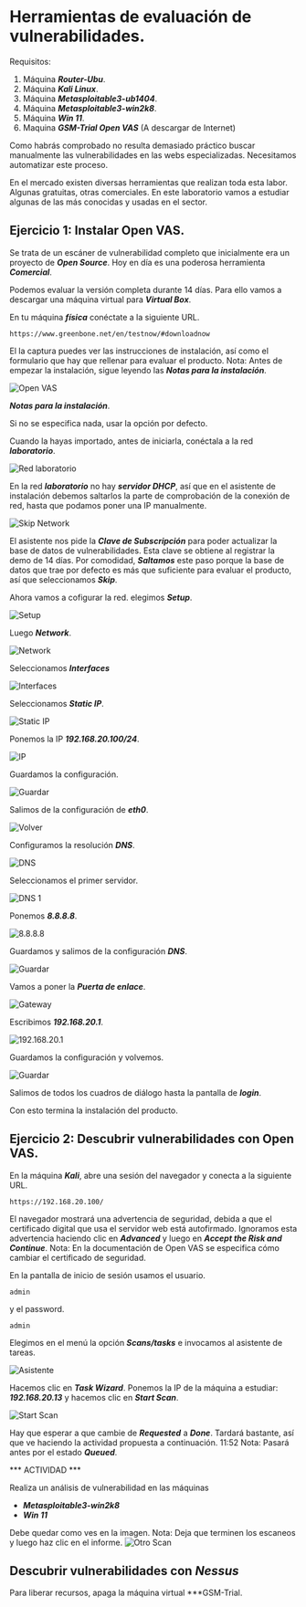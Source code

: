 # Herramientas de evaluación de vulnerabilidades.
  

Requisitos:
1. Máquina ***Router-Ubu***.
2. Máquina ***Kali Linux***.
3. Máquina ***Metasploitable3-ub1404***.
4. Máquina ***Metasploitable3-win2k8***.
5. Máquina ***Win 11***.
6. Maquina ***GSM-Trial Open VAS*** (A descargar de Internet)


Como habrás comprobado no resulta demasiado práctico buscar manualmente las vulnerabilidades en las webs especializadas. Necesitamos automatizar este proceso.

En el mercado existen diversas herramientas que realizan toda esta labor. Algunas gratuitas, otras comerciales. En este laboratorio vamos a estudiar algunas de las más conocidas y usadas en el sector.

## Ejercicio 1: Instalar Open VAS.

Se trata de un escáner de vulnerabilidad completo que inicialmente era un proyecto de ***Open Source***. Hoy en día es una poderosa herramienta ***Comercial***. 

Podemos evaluar la versión completa durante 14 días. Para ello vamos a descargar una máquina virtual para ***Virtual Box***.

En tu máquina ***física*** conéctate a la siguiente URL.
```
https://www.greenbone.net/en/testnow/#downloadnow
```

El la captura puedes ver las instrucciones de instalación, así como el formulario que hay que rellenar para evaluar el producto.
Nota: Antes de empezar la instalación, sigue leyendo las ***Notas para la instalación***.

![Open VAS](../img/lab-05-B/202209131038.png)

***Notas para la instalación***.

Si no se especifica nada, usar la opción por defecto.

Cuando la hayas importado, antes de iniciarla, conéctala a la red ***laboratorio***.

![Red laboratorio](../img/lab-05-B/202209131045.png)

En la red ***laboratorio*** no hay ***servidor DHCP***, así que en el asistente de instalación debemos saltarlos la parte de comprobación de la conexión de red, hasta que podamos poner una IP manualmente.

![Skip Network](../img/lab-05-B/202209131052.png)

El asistente nos pide la ***Clave de Subscripción*** para poder actualizar la base de datos de vulnerabilidades. Esta clave se obtiene al registrar la demo de 14 días. Por comodidad, ***Saltamos*** este paso porque la base de datos que trae por defecto es más que suficiente para evaluar el producto, así que seleccionamos ***Skip***.

Ahora vamos a cofigurar la red. elegimos ***Setup***.

![Setup](../img/lab-05-B/202209131101.png)

Luego ***Network***.

![Network](../img/lab-05-B/202209131103.png)

Seleccionamos ***Interfaces***

![Interfaces](../img/lab-05-B/202209131105.png)

Seleccionamos ***Static IP***.

![Static IP](../img/lab-05-B/202209131106.png)

Ponemos la IP ***192.168.20.100/24***.

![IP](../img/lab-05-B/202209131112.png)

Guardamos la configuración.

![Guardar](../img/lab-05-B/202209131114.png)

Salimos de la configuración de ***eth0***.

![Volver](../img/lab-05-B/202209131116.png)

Configuramos la resolución ***DNS***.

![DNS](../img/lab-05-B/202209131117.png)

Seleccionamos el primer servidor.

![DNS 1](../img/lab-05-B/202209131120.png)

Ponemos ***8.8.8.8***.

![8.8.8.8](../img/lab-05-B/202209131122.png)

Guardamos y salimos de la configuración ***DNS***.

![Guardar](../img/lab-05-B/202209131123.png)

Vamos a poner la ***Puerta de enlace***.

![Gateway](../img/lab-05-B/202209131125.png)

Escribimos ***192.168.20.1***.

![192.168.20.1](../img/lab-05-B/202209131127.png)

Guardamos la configuración y volvemos.

![Guardar](../img/lab-05-B/202209131129.png)

Salimos de todos los cuadros de diálogo hasta la pantalla de ***login***.

Con esto termina la instalación del producto.

## Ejercicio 2: Descubrir vulnerabilidades con Open VAS.

En la máquina ***Kali***, abre una sesión del navegador y conecta a la siguiente URL.
```
https://192.168.20.100/
```

El navegador mostrará una advertencia de seguridad, debida a que el certificado digital que usa el servidor web está autofirmado. Ignoramos esta advertencia haciendo clic en ***Advanced*** y luego en ***Accept the Risk and Continue***.
Nota: En la documentación de Open VAS se especifica cómo cambiar el certificado de seguridad.

En la pantalla de inicio de sesión usamos el usuario.
```
admin
```

y el password.
```
admin
```

Elegimos en el menú la opción ***Scans/tasks*** e invocamos al asistente de tareas.

![Asistente](../img/lab-05-B/202209131141.png)

Hacemos clic en ***Task Wizard***. Ponemos la IP de la máquina a estudiar: ***192.168.20.13*** y hacemos clic en ***Start Scan***.

![Start Scan](../img/lab-05-B/202209131148.png)

Hay que esperar a que cambie de ***Requested*** a ***Done***. Tardará bastante, así que ve haciendo la actividad propuesta a continuación. 11:52
Nota: Pasará antes por el estado ***Queued***.



*** ACTIVIDAD ***

Realiza un análisis de vulnerabilidad en las máquinas

* ***Metasploitable3-win2k8*** 
* ***Win 11***

Debe quedar como ves en la imagen.
Nota: Deja que terminen los escaneos y luego haz clic en el informe.
![Otro Scan](../img/lab-05-B/202209131200.png)


## Descubrir vulnerabilidades con ***Nessus***

Para liberar recursos, apaga la máquina virtual ***GSM-Trial.



